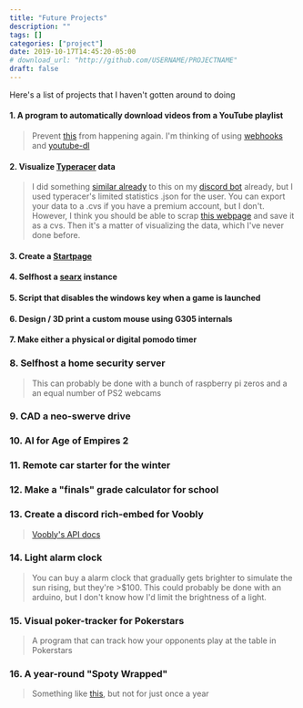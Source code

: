 ```yaml
---
title: "Future Projects"
description: ""
tags: []
categories: ["project"]
date: 2019-10-17T14:45:20-05:00
# download_url: "http://github.com/USERNAME/PROJECTNAME"
draft: false
---
```


Here's a list of projects that I haven't gotten around to doing

#### 1. A program to automatically download videos from a YouTube playlist
> Prevent [this](https://old.reddit.com/r/Jon_Bois/comments/ab6930/does_anyone_happen_to_have_pretty_good_episode_4/) from happening again. I'm thinking of using [webhooks](https://zapier.com) and [youtube-dl](https://github.com/ytdl-org/youtube-dl)



#### 2. Visualize [Typeracer](https://play.typeracer.com/) data
> I did something [similar already](https://github.com/Mehvix/synapsBotRW/blob/master/typeracer.py) to this on my [discord bot](https://mehvix.com/posts/synapsbot/) already, but I used typeracer's limited statistics .json for the user. You can export your data to a .cvs if you have a premium account, but I don't. However, I think you should be able to scrap [this webpage](https://data.typeracer.com/pit/race_history?user=mehvix&n=9999&startDate=) and save it as a cvs. Then it's a matter of visualizing the data, which I've never done before.


#### 3. Create a [Startpage](https://old.reddit.com/r/startpages)

#### 4. Selfhost a [searx](https://searx.me/about) instance

#### 5. Script that disables the windows key when a game is launched

#### 6. Design / 3D print a custom mouse using G305 internals

#### 7. Make either a physical or digital pomodo timer

### 8. Selfhost a home security server
> This can probably be done with a bunch of raspberry pi zeros and a an equal number of PS2 webcams

### 9. CAD a neo-swerve drive

### 10. AI for Age of Empires 2

### 11. Remote car starter for the winter

### 12. Make a "finals" grade calculator for school

### 13. Create a discord rich-embed for Voobly
> [Voobly's API docs](https://www.voobly.com/pages/view/147/External-API-Documentation#lobbiesgameid)

### 14. Light alarm clock
> You can buy a alarm clock that gradually gets brighter to simulate the sun rising, but they're >$100. This could probably be done with an arduino, but I don't know how I'd limit the brightness of a light.

### 15. Visual poker-tracker for Pokerstars
> A program that can track how your opponents play at the table in Pokerstars

### 16. A year-round "Spoty Wrapped"
> Something like [this](https://newsroom.spotify.com/2018-12-06/relive-your-year-in-music-with-spotify-wrapped-2018/), but not for just once a year